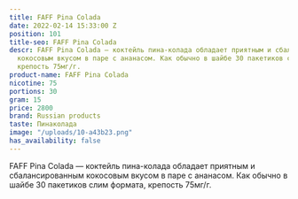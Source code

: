 ```yaml
---
title: FAFF Pina Colada
date: 2022-02-14 15:33:00 Z
position: 101
title-seo: FAFF Pina Colada
descr: FAFF Pina Colada — коктейль пина-колада обладает приятным и сбалансированным
  кокосовым вкусом в паре с ананасом. Как обычно в шайбе 30 пакетиков слим формата,
  крепость 75мг/г.
product-name: FAFF Pina Colada
nicotine: 75
portions: 30
gram: 15
price: 2800
brand: Russian products
taste: Пинаколада
image: "/uploads/10-a43b23.png"
has_availability: false
---
```


FAFF Pina Colada — коктейль пина-колада обладает приятным и сбалансированным кокосовым вкусом в паре с ананасом. Как обычно в шайбе 30 пакетиков слим формата, крепость 75мг/г.